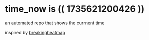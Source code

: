 # time_now is (( 1735621200426 ))

an automated repo that shows the currnent time

inspired by [breakingheatmap](https://github.com/breakingheatmap/breakingheatmap)